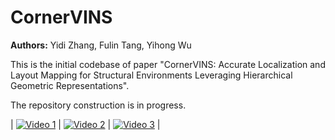 # CornerVINS

**Authors:** Yidi Zhang, Fulin Tang, Yihong Wu

This is the initial codebase of paper "CornerVINS: Accurate Localization and Layout Mapping for Structural Environments Leveraging Hierarchical Geometric Representations".

The repository construction is in progress.


| [![Video 1](https://res.cloudinary.com/marcomontalbano/image/upload/v1737707381/video_to_markdown/images/youtube--q5JLuBHbFxs-c05b58ac6eb4c4700831b2b3070cd403.jpg)](https://youtu.be/q5JLuBHbFxs) | [![Video 2](https://res.cloudinary.com/marcomontalbano/image/upload/v1737707435/video_to_markdown/images/youtube--nfBJ4QxDRt8-c05b58ac6eb4c4700831b2b3070cd403.jpg)](https://youtu.be/nfBJ4QxDRt8) | [![Video 3](https://res.cloudinary.com/marcomontalbano/image/upload/v1737707466/video_to_markdown/images/youtube--NG9TGNDeIps-c05b58ac6eb4c4700831b2b3070cd403.jpg)](https://youtu.be/NG9TGNDeIps) |
